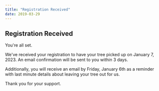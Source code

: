 ```yaml
---
title: "Registration Received"
date: 2019-03-29
---
```


## Registration Received

You're all set.

<!-- TODO date -->
We've received your registration to have your tree picked up on January 7, 2023.
An email confirmation will be sent to you within 3 days.

<!-- TODO date -->
Additionally, you will receive an email by Friday, January 6th as a reminder
with last minute details about leaving your tree out for us.

Thank you for your support.
